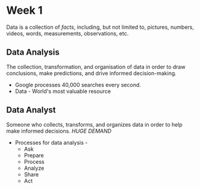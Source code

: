 # Week 1

Data is a collection of *facts*, including, but not limited to, pictures, numbers, videos, words, measurements, observations, etc. 

## Data Analysis
The collection, transformation, and organisation of data in order to draw conclusions, make predictions, and drive informed decision-making.

* Google processes 40,000 searches every second.
* Data - World's most valuable resource

## Data Analyst
Someone who collects, transforms, and organizes data in order to help make informed decisions. *HUGE DEMAND*

* Processes for data analysis - 
    -   Ask
    -   Prepare
    -   Process
    -   Analyze
    -   Share
    -   Act 